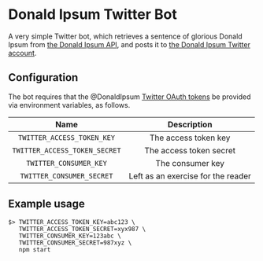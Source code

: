 # Donald Ipsum Twitter Bot #
A very simple Twitter bot, which retrieves a sentence of glorious Donald Ipsum from [the Donald Ipsum API][api], and posts it to [the Donald Ipsum Twitter account][twitter].

[api]: https://github.com/monooso/api.donaldipsum.net
[twitter]: https://twitter.com/donaldipsum

## Configuration ##
The bot requires that the @DonaldIpsum [Twitter OAuth tokens][tokens] be provided via environment variables, as follows.

[tokens]: https://dev.twitter.com/oauth/overview/application-owner-access-tokens "Twitter developer documentation"

| Name                          | Description             |
|:-----------------------------:|:-----------------------:|
| `TWITTER_ACCESS_TOKEN_KEY`    | The access token key    |
| `TWITTER_ACCESS_TOKEN_SECRET` | The access token secret |
| `TWITTER_CONSUMER_KEY`        | The consumer key        |
| `TWITTER_CONSUMER_SECRET`     | Left as an exercise for the reader |

## Example usage ##

```shell
$> TWITTER_ACCESS_TOKEN_KEY=abc123 \
   TWITTER_ACCESS_TOKEN_SECRET=xyx987 \
   TWITTER_CONSUMER_KEY=123abc \
   TWITTER_CONSUMER_SECRET=987xyz \
   npm start
```